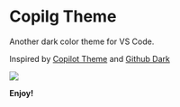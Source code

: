 # Copilg Theme

Another dark color theme for VS Code.

Inspired by [Copilot Theme](https://marketplace.visualstudio.com/items?itemName=BenjaminBenais.copilot-theme) and [Github Dark](https://marketplace.visualstudio.com/items?itemName=GitHub.github-vscode-theme)

![](https://raw.githubusercontent.com/AmyangXYZ/copilg-vscode-theme/main/img/screenshot.png)

**Enjoy!**
